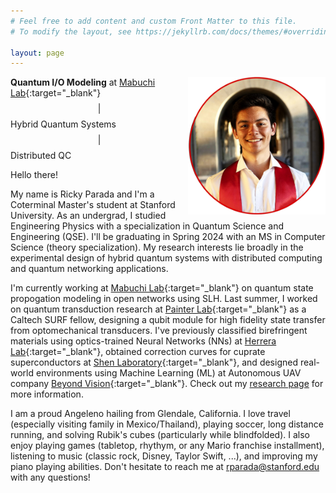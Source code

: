 ```yaml
---
# Feel free to add content and custom Front Matter to this file.
# To modify the layout, see https://jekyllrb.com/docs/themes/#overriding-theme-defaults

layout: page
---
```


<img align="right" src="assets/img/best_headshot.png" alt="" width="220" height="220">

**Quantum I/O Modeling** at [Mabuchi Lab](https://mabuchilab.org/){:target="_blank"} $$\vert$$ Hybrid Quantum Systems $$\vert$$ Distributed QC

Hello there!

My name is Ricky Parada and I'm a Coterminal Master's student at Stanford University. As an undergrad, I studied Engineering Physics with a specialization in Quantum Science and Engineering (QSE). I'll be graduating in Spring 2024 with an MS in Computer Science (theory specialization). My research interests lie broadly in the experimental design of hybrid quantum systems with distributed computing and quantum networking applications.

I'm currently working at [Mabuchi Lab](https://mabuchilab.org/){:target="_blank"} on quantum state propogation modeling in open networks using SLH. Last summer, I worked on quantum transduction research at [Painter Lab](https://painterlab.caltech.edu/){:target="_blank"} as a Caltech SURF fellow, designing a qubit module for high fidelity state transfer from optomechanical transducers. I've previously classified birefringent materials using optics-trained Neural Networks (NNs) at [Herrera Lab](https://fherreralab.com/){:target="_blank"}, obtained correction curves for cuprate superconductors at [Shen Laboratory](https://arpes.stanford.edu){:target="_blank"}, and designed real-world environments using Machine Learning (ML) at Autonomous UAV company [Beyond Vision](https://beyond-vision.pt/){:target="_blank"}. Check out my [research page](https://rickyparada.github.io/research) for more information.

I am a proud Angeleno hailing from Glendale, California. I love travel (especially visiting family in Mexico/Thailand), playing soccer, long distance running, and solving Rubik's cubes (particularly while blindfolded). I also enjoy playing games (tabletop, rhythym, or any Mario franchise installment), listening to music (classic rock, Disney, Taylor Swift, ...), and improving my piano playing abilities. Don't hesitate to reach me at [rparada@stanford.edu](mailto:rparada@stanford.edu) with any questions!

<div style="text-align:center;">
<a href="mailto:rparada@stanford.edu" title="email"><i class="fa-solid fa-envelope fa-2x"></i></a>
<a href="https://scholar.google.com/citations?user=j7NyAisAAAAJ&hl" title="Google Scholar"><i class="ai ai-google-scholar fa-2x"></i></a>
<a href="https://github.com/rickyparada6" title="GitHub"><i class="fa-brands fa-github fa-2x"></i></a>
<a href="https://www.linkedin.com/in/rickyparada" title="LinkedIn"><i class="fa-brands fa-linkedin fa-2x"></i></a>
<a href="https://orcid.org/0000-0003-2264-1100" title="ORCID"><i class="ai ai-orcid ai-2x"></i></a>
<div>